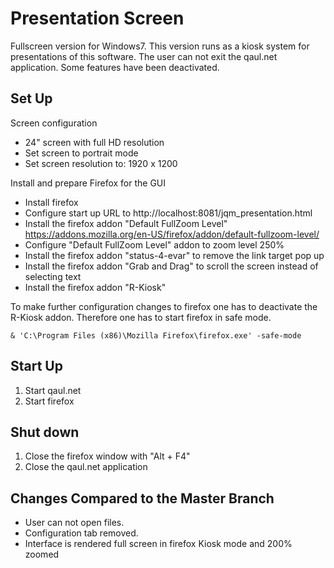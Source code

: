 Presentation Screen
===================

Fullscreen version for Windows7. This version runs as a kiosk system for presentations of 
this software. The user can not exit the qaul.net application. Some features have been
deactivated.


Set Up
------

Screen configuration

* 24" screen with full HD resolution
* Set screen to portrait mode
* Set screen resolution to: 1920 x 1200

Install and prepare Firefox for the GUI

* Install firefox
* Configure start up URL to http://localhost:8081/jqm_presentation.html
* Install the firefox addon "Default FullZoom Level" 
  https://addons.mozilla.org/en-US/firefox/addon/default-fullzoom-level/
* Configure "Default FullZoom Level" addon to zoom level 250%
* Install the firefox addon "status-4-evar" to remove the link target pop up
* Install the firefox addon "Grab and Drag" to scroll the screen instead of selecting text
* Install the firefox addon "R-Kiosk"

To make further configuration changes to firefox one has to deactivate the R-Kiosk addon.
Therefore one has to start firefox in safe mode.

    & 'C:\Program Files (x86)\Mozilla Firefox\firefox.exe' -safe-mode


Start Up
--------

1) Start qaul.net
2) Start firefox


Shut down
---------

1) Close the firefox window with "Alt + F4"
2) Close the qaul.net application


Changes Compared to the Master Branch
-------------------------------------

* User can not open files.
* Configuration tab removed.
* Interface is rendered full screen in firefox Kiosk mode and 200% zoomed
